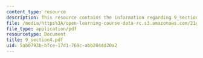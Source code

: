 ```yaml
---
content_type: resource
description: This resource contains the information regarding 9_section4.
file: /media/https%3A/open-learning-course-data-rc.s3.amazonaws.com/21g-103-chinese-iii-regular-fall-2005/5ab0793bbfce17d1769cabb2044d20a2_MIT21G_103F05_9_4.pdf
file_type: application/pdf
resourcetype: Document
title: 9_section4.pdf
uid: 5ab0793b-bfce-17d1-769c-abb2044d20a2
---
```

